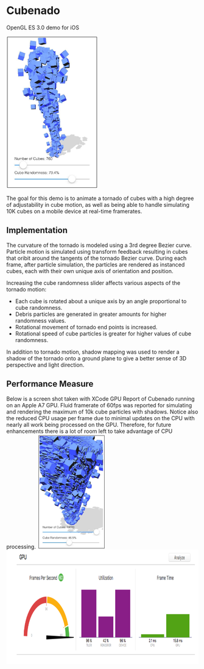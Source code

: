 # Cubenado
OpenGL ES 3.0 demo for iOS

<img src="./Images/Cubenado_withShadow.png" height="400px">

The goal for this demo is to animate a tornado of cubes with a high degree of adjustability in cube motion, as well as being able to handle simulating 10K cubes on a mobile device at real-time framerates.



## Implementation
The curvature of the tornado is modeled using a 3rd degree Bezier curve.  Particle motion is simulated using transform feedback resulting in cubes that oribit around the tangents of the tornado Bezier curve.  During each frame, after particle simulation, the particles are rendered as instanced cubes, each with their own unique axis of orientation and position. 


Increasing the cube randomness slider affects various aspects of the tornado motion:
* Each cube is rotated about a unique axis by an angle proportional to cube randomness.
* Debris particles are generated in greater amounts for higher randomness values.
* Rotational movement of tornado end points is increased.
* Rotational speed of cube particles is greater for higher values of cube randomness. 

In addition to tornado motion, shadow mapping was used to render a shadow of the tornado onto a ground plane to give a better sense of 3D perspective and light direction.  



## Performance Measure
Below is a screen shot taken with XCode GPU Report of Cubenado running on an Apple A7 GPU.  Fluid framerate of 60fps was reported for simulating and rendering the maximum of 10k cube particles with shadows.  Notice also the reduced CPU usage per frame due to minimal updates on the CPU with nearly all work being processed on the GPU.  Therefore, for future enhancements there is a lot of room left to take advantage of CPU processing. 
<img src="./Images/Cubenado 10K cubes.png" height="300px">
<img src="./Images/Cubenado Perf Analysis.png" height="300px">


